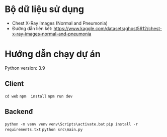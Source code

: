 # Bộ dữ liệu sử dụng
* Chest X-Ray Images (Normal and Pneumonia)
* Đường dẫn liên kết: https://www.kaggle.com/datasets/ghost5612/chest-x-ray-images-normal-and-pneumonia
# Hướng dẫn chạy dự án
Python version: 3.9

## Client
`cd web`
`npm  install`
`npm run dev`
## Backenđ
`python -m venv venv`
`venv\Scripts\activate.bat`
`pip install -r requirements.txt`
`python src\main.py `
